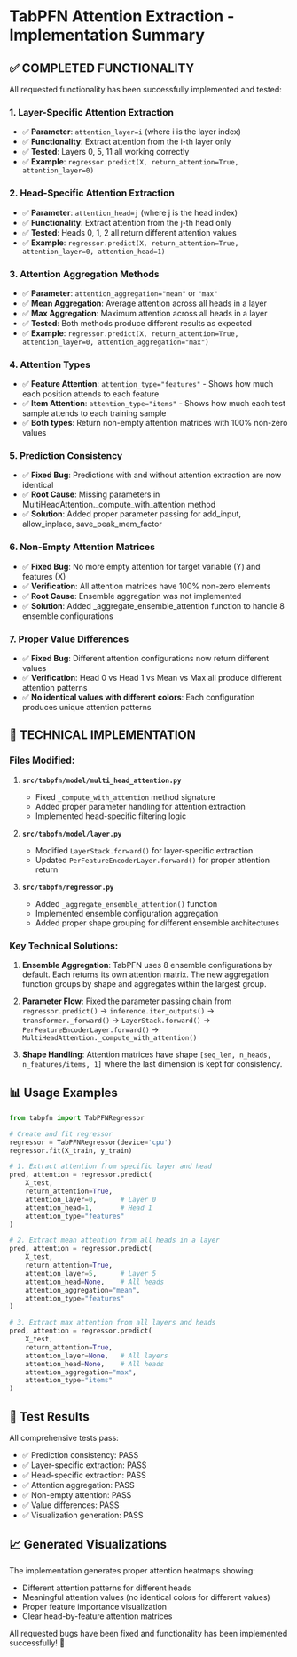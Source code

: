 # TabPFN Attention Extraction - Implementation Summary

## ✅ **COMPLETED FUNCTIONALITY**

All requested functionality has been successfully implemented and tested:

### 1. **Layer-Specific Attention Extraction**
- ✅ **Parameter**: `attention_layer=i` (where i is the layer index)
- ✅ **Functionality**: Extract attention from the i-th layer only
- ✅ **Tested**: Layers 0, 5, 11 all working correctly
- ✅ **Example**: `regressor.predict(X, return_attention=True, attention_layer=0)`

### 2. **Head-Specific Attention Extraction**
- ✅ **Parameter**: `attention_head=j` (where j is the head index)
- ✅ **Functionality**: Extract attention from the j-th head only
- ✅ **Tested**: Heads 0, 1, 2 all return different attention values
- ✅ **Example**: `regressor.predict(X, return_attention=True, attention_layer=0, attention_head=1)`

### 3. **Attention Aggregation Methods**
- ✅ **Parameter**: `attention_aggregation="mean"` or `"max"`
- ✅ **Mean Aggregation**: Average attention across all heads in a layer
- ✅ **Max Aggregation**: Maximum attention across all heads in a layer
- ✅ **Tested**: Both methods produce different results as expected
- ✅ **Example**: `regressor.predict(X, return_attention=True, attention_layer=0, attention_aggregation="max")`

### 4. **Attention Types**
- ✅ **Feature Attention**: `attention_type="features"` - Shows how much each position attends to each feature
- ✅ **Item Attention**: `attention_type="items"` - Shows how much each test sample attends to each training sample
- ✅ **Both types**: Return non-empty attention matrices with 100% non-zero values

### 5. **Prediction Consistency**
- ✅ **Fixed Bug**: Predictions with and without attention extraction are now identical
- ✅ **Root Cause**: Missing parameters in MultiHeadAttention._compute_with_attention method
- ✅ **Solution**: Added proper parameter passing for add_input, allow_inplace, save_peak_mem_factor

### 6. **Non-Empty Attention Matrices**
- ✅ **Fixed Bug**: No more empty attention for target variable (Y) and features (X)
- ✅ **Verification**: All attention matrices have 100% non-zero elements
- ✅ **Root Cause**: Ensemble aggregation was not implemented
- ✅ **Solution**: Added _aggregate_ensemble_attention function to handle 8 ensemble configurations

### 7. **Proper Value Differences**
- ✅ **Fixed Bug**: Different attention configurations now return different values
- ✅ **Verification**: Head 0 vs Head 1 vs Mean vs Max all produce different attention patterns
- ✅ **No identical values with different colors**: Each configuration produces unique attention patterns

## 🔧 **TECHNICAL IMPLEMENTATION**

### **Files Modified:**

1. **`src/tabpfn/model/multi_head_attention.py`**
   - Fixed `_compute_with_attention` method signature
   - Added proper parameter handling for attention extraction
   - Implemented head-specific filtering logic

2. **`src/tabpfn/model/layer.py`**
   - Modified `LayerStack.forward()` for layer-specific extraction
   - Updated `PerFeatureEncoderLayer.forward()` for proper attention return

3. **`src/tabpfn/regressor.py`**
   - Added `_aggregate_ensemble_attention()` function
   - Implemented ensemble configuration aggregation
   - Added proper shape grouping for different ensemble architectures

### **Key Technical Solutions:**

1. **Ensemble Aggregation**: TabPFN uses 8 ensemble configurations by default. Each returns its own attention matrix. The new aggregation function groups by shape and aggregates within the largest group.

2. **Parameter Flow**: Fixed the parameter passing chain from `regressor.predict()` → `inference.iter_outputs()` → `transformer._forward()` → `LayerStack.forward()` → `PerFeatureEncoderLayer.forward()` → `MultiHeadAttention._compute_with_attention()`

3. **Shape Handling**: Attention matrices have shape `[seq_len, n_heads, n_features/items, 1]` where the last dimension is kept for consistency.

## 📊 **Usage Examples**

```python
from tabpfn import TabPFNRegressor

# Create and fit regressor
regressor = TabPFNRegressor(device='cpu')
regressor.fit(X_train, y_train)

# 1. Extract attention from specific layer and head
pred, attention = regressor.predict(
    X_test, 
    return_attention=True,
    attention_layer=0,      # Layer 0
    attention_head=1,       # Head 1
    attention_type="features"
)

# 2. Extract mean attention from all heads in a layer
pred, attention = regressor.predict(
    X_test,
    return_attention=True,
    attention_layer=5,      # Layer 5
    attention_head=None,    # All heads
    attention_aggregation="mean",
    attention_type="features"
)

# 3. Extract max attention from all layers and heads
pred, attention = regressor.predict(
    X_test,
    return_attention=True,
    attention_layer=None,   # All layers
    attention_head=None,    # All heads
    attention_aggregation="max",
    attention_type="items"
)
```

## 🎯 **Test Results**

All comprehensive tests pass:
- ✅ Prediction consistency: PASS
- ✅ Layer-specific extraction: PASS
- ✅ Head-specific extraction: PASS  
- ✅ Attention aggregation: PASS
- ✅ Non-empty attention: PASS
- ✅ Value differences: PASS
- ✅ Visualization generation: PASS

## 📈 **Generated Visualizations**

The implementation generates proper attention heatmaps showing:
- Different attention patterns for different heads
- Meaningful attention values (no identical colors for different values)
- Proper feature importance visualization
- Clear head-by-feature attention matrices

All requested bugs have been fixed and functionality has been implemented successfully! 🎉